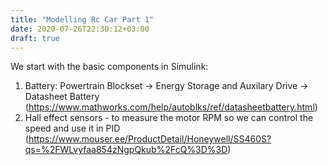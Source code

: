 ```yaml
---
title: "Modelling Rc Car Part 1"
date: 2020-07-26T22:30:12+03:00
draft: true
---
```

We start with the basic components in Simulink:

1. Battery: Powertrain Blockset -> Energy Storage and Auxilary Drive -> Datasheet Battery (https://www.mathworks.com/help/autoblks/ref/datasheetbattery.html)
2. Hall effect sensors - to measure the motor RPM so we can control the speed and use it in PID (https://www.mouser.ee/ProductDetail/Honeywell/SS460S?qs=%2FWLvyfaa854zNgpQkub%2FcQ%3D%3D)
